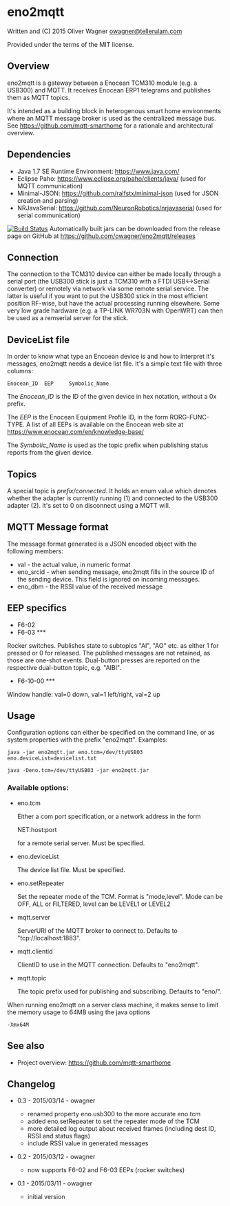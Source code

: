eno2mqtt
========

  Written and (C) 2015 Oliver Wagner <owagner@tellerulam.com> 
  
  Provided under the terms of the MIT license.


Overview
--------
eno2mqtt is a gateway between a Enocean TCM310 module (e.g. a USB300) and MQTT. It receives Enocean ERP1 telegrams and 
publishes them as MQTT topics.

It's intended as a building block in heterogenous smart home environments where an MQTT message broker is 
used as the centralized message bus. See https://github.com/mqtt-smarthome for a rationale and architectural 
overview.


Dependencies
------------
* Java 1.7 SE Runtime Environment: https://www.java.com/
* Eclipse Paho: https://www.eclipse.org/paho/clients/java/ (used for MQTT communication)
* Minimal-JSON: https://github.com/ralfstx/minimal-json (used for JSON creation and parsing)
* NRJavaSerial: https://github.com/NeuronRobotics/nrjavaserial (used for serial communication)

[![Build Status](https://travis-ci.org/owagner/eno2mqtt.svg)](https://travis-ci.org/owagner/eno2mqtt) Automatically built jars can be downloaded from the release page on GitHub at https://github.com/owagner/eno2mqtt/releases


Connection
----------
The connection to the TCM310 device can either be made locally through a serial port (the USB300 stick is just
a TCM310 with a FTDI USB<->Serial converter) or remotely via network via some remote serial service. The latter is useful if you 
want to put the USB300 stick in the most efficient position RF-wise, but have the actual processing running elsewhere. 
Some very low grade hardware (e.g. a TP-LINK WR703N with OpenWRT) can then be used as a remserial server for the
stick.


DeviceList file
---------------
In order to know what type an Encoean device is and how to interpret it's messages, eno2mqtt needs a device list
file. It's a simple text file with three columns:

	Enocean_ID	EEP		Symbolic_Name

The *Enocean_ID* is the ID of the given device in hex notation, without a 0x prefix.

The *EEP* is the Enocean Equipment Profile ID, in the form RORG-FUNC-TYPE. A list of all EEPs is available on the Enocean web site
at https://www.enocean.com/en/knowledge-base/

The *Symbolic_Name* is used as the topic prefix when publishing status reports from the given device.


Topics
------
A special topic is *prefix/connected*. It holds an enum value which denotes whether the adapter is
currently running (1) and connected to the USB300 adapter (2). It's set to 0 on disconnect using a MQTT will.


MQTT Message format
--------------------
The message format generated is a JSON encoded object with the following members:

* val - the actual value, in numeric format
* eno_srcid - when sending message, eno2mqtt fills in the source ID of the sending device. 
  This field is ignored on incoming messages.
* eno_dbm - the RSSI value of the received message


EEP specifics
-------------

* F6-02
* F6-03 ***

Rocker switches. Publishes state to subtopics "AI", "AO" etc. as either 1 for pressed
or 0 for released. The published messages are not retained, as those are one-shot
events. Dual-button presses are reported on the respective dual-button topic, e.g. "AIBI".

* F6-10-00 ***

Window handle: val=0 down, val=1 left/right, val=2 up


Usage
-----
Configuration options can either be specified on the command line, or as system properties with the prefix "eno2mqtt".
Examples:

    java -jar eno2mqtt.jar eno.tcm=/dev/ttyUSB03 eno.deviceList=devicelist.txt
    
    java -Deno.tcm=/dev/ttyUSB03 -jar eno2mqtt.jar
    
### Available options:    

- eno.tcm
  
  Either a com port specification, or a network address in the form
  
  NET:host:port
  
  for a remote serial server. Must be specified.
  
- eno.deviceList

  The device list file. Must be specified.
  
- eno.setRepeater

  Set the repeater mode of the TCM. Format is "mode,level". Mode can be OFF, ALL or FILTERED,
  level can be LEVEL1 or LEVEL2
  
- mqtt.server

  ServerURI of the MQTT broker to connect to. Defaults to "tcp://localhost:1883".
  
- mqtt.clientid

  ClientID to use in the MQTT connection. Defaults to "eno2mqtt".
  
- mqtt.topic

  The topic prefix used for publishing and subscribing. Defaults to "eno/".

When running eno2mqtt on a server class machine, it makes sense to limit the memory usage
to 64MB using the java options

    -Xmx64M
    

See also
--------
- Project overview: https://github.com/mqtt-smarthome
  
  
Changelog
---------
* 0.3 - 2015/03/14 - owagner
  - renamed property eno.usb300 to the more accurate eno.tcm
  - added eno.setRepeater to set the repeater mode of the TCM
  - more detailed log output about received frames (including dest ID, RSSI and status flags)
  - include RSSI value in generated messages
  
* 0.2 - 2015/03/12 - owagner
  - now supports F6-02 and F6-03 EEPs (rocker switches)

* 0.1 - 2015/03/11 - owagner
  - initial version
 
